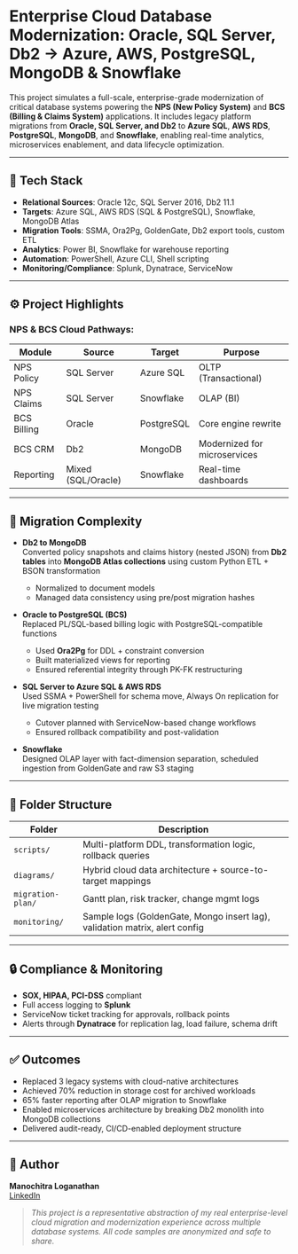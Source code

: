 # Enterprise Cloud Database Modernization: Oracle, SQL Server, Db2 → Azure, AWS, PostgreSQL, MongoDB & Snowflake

This project simulates a full-scale, enterprise-grade modernization of critical database systems powering the **NPS (New Policy System)** and **BCS (Billing & Claims System)** applications. It includes legacy platform migrations from **Oracle, SQL Server, and Db2** to **Azure SQL**, **AWS RDS**, **PostgreSQL**, **MongoDB**, and **Snowflake**, enabling real-time analytics, microservices enablement, and data lifecycle optimization.

---

## 🧰 Tech Stack
- **Relational Sources**: Oracle 12c, SQL Server 2016, Db2 11.1  
- **Targets**: Azure SQL, AWS RDS (SQL & PostgreSQL), Snowflake, MongoDB Atlas  
- **Migration Tools**: SSMA, Ora2Pg, GoldenGate, Db2 export tools, custom ETL  
- **Analytics**: Power BI, Snowflake for warehouse reporting  
- **Automation**: PowerShell, Azure CLI, Shell scripting  
- **Monitoring/Compliance**: Splunk, Dynatrace, ServiceNow

---

## ⚙️ Project Highlights

### NPS & BCS Cloud Pathways:
| Module | Source | Target | Purpose |
|--------|--------|--------|---------|
| NPS Policy | SQL Server | Azure SQL | OLTP (Transactional) |
| NPS Claims | SQL Server | Snowflake | OLAP (BI) |
| BCS Billing | Oracle | PostgreSQL | Core engine rewrite |
| BCS CRM | Db2 | MongoDB | Modernized for microservices |
| Reporting | Mixed (SQL/Oracle) | Snowflake | Real-time dashboards |

---

## 🔁 Migration Complexity

- **Db2 to MongoDB**  
  Converted policy snapshots and claims history (nested JSON) from **Db2 tables** into **MongoDB Atlas collections** using custom Python ETL + BSON transformation  
  - Normalized to document models  
  - Managed data consistency using pre/post migration hashes

- **Oracle to PostgreSQL (BCS)**  
  Replaced PL/SQL-based billing logic with PostgreSQL-compatible functions  
  - Used **Ora2Pg** for DDL + constraint conversion  
  - Built materialized views for reporting  
  - Ensured referential integrity through PK-FK restructuring

- **SQL Server to Azure SQL & AWS RDS**  
  Used SSMA + PowerShell for schema move, Always On replication for live migration testing  
  - Cutover planned with ServiceNow-based change workflows  
  - Ensured rollback compatibility and post-validation

- **Snowflake**  
  Designed OLAP layer with fact-dimension separation, scheduled ingestion from GoldenGate and raw S3 staging

---

## 📁 Folder Structure

| Folder           | Description |
|------------------|-------------|
| `scripts/`        | Multi-platform DDL, transformation logic, rollback queries |
| `diagrams/`       | Hybrid cloud data architecture + source-to-target mappings |
| `migration-plan/` | Gantt plan, risk tracker, change mgmt logs |
| `monitoring/`     | Sample logs (GoldenGate, Mongo insert lag), validation matrix, alert config |

---

## 🔒 Compliance & Monitoring

- **SOX, HIPAA, PCI-DSS** compliant  
- Full access logging to **Splunk**  
- ServiceNow ticket tracking for approvals, rollback points  
- Alerts through **Dynatrace** for replication lag, load failure, schema drift

---

## ✅ Outcomes

- Replaced 3 legacy systems with cloud-native architectures  
- Achieved 70% reduction in storage cost for archived workloads  
- 65% faster reporting after OLAP migration to Snowflake  
- Enabled microservices architecture by breaking Db2 monolith into MongoDB collections  
- Delivered audit-ready, CI/CD-enabled deployment structure

---

## 📌 Author
**Manochitra Loganathan**  
[LinkedIn](https://www.linkedin.com/in/manochitraloganathan)

> *This project is a representative abstraction of my real enterprise-level cloud migration and modernization experience across multiple database systems. All code samples are anonymized and safe to share.*

